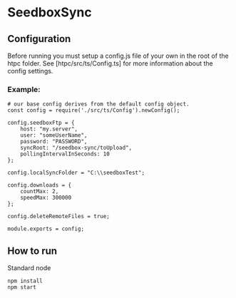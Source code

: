 # SeedboxSync

## Configuration

Before running you must setup a config.js file of your own in the root of the htpc folder. See [htpc/src/ts/Config.ts] for more information about the config settings.

### Example:
```
# our base config derives from the default config object. 
const config = require('./src/ts/Config').newConfig();

config.seedboxFtp = {
    host: "my.server",
    user: "someUserName",
    password: "PASSWORD",
    syncRoot: "/seedbox-sync/toUpload",
    pollingIntervalInSeconds: 10
};

config.localSyncFolder = "C:\\seedboxTest";

config.downloads = {
    countMax: 2,
    speedMax: 300000
};

config.deleteRemoteFiles = true;

module.exports = config;
```

## How to run

Standard node
```
npm install
npm start
```